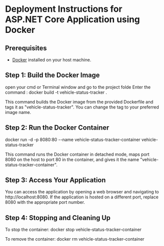 # Deployment Instructions for ASP.NET Core Application using Docker

## Prerequisites
- [Docker](https://docs.docker.com/get-docker/) installed on your host machine.

## Step 1: Build the Docker Image

open your cmd or Terminal window and go to the project folde
Enter the command :
docker build -t vehicle-status-tracker .

This command builds the Docker image from the provided Dockerfile and tags it as "vehicle-status-tracker". You can change the tag to your preferred image name.

## Step 2: Run the Docker Container

docker run -d -p 8080:80 --name vehicle-status-tracker-container vehicle-status-tracker

This command runs the Docker container in detached mode, maps port 8080 on the host to port 80 in the container, and gives it the name "vehicle-status-tracker-container".

## Step 3: Access Your Application
You can access the application by opening a web browser and navigating to http://localhost:8080. If the application is hosted on a different port, replace 8080 with the appropriate port number.

## Step 4: Stopping and Cleaning Up

To stop the container:
docker stop vehicle-status-tracker-container

To remove the container:
docker rm vehicle-status-tracker-container
